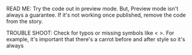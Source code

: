 READ ME: Try the code out in preview mode. But, Preview mode isn't always a guarantee. If it's not working once published, remove the code from the story. 

TROUBLE SHOOT: Check for typos or missing symbols like < >. For example, it's important that there's a carrot before and after style so it's always <style>, and same goes for the script section at the end. Make sure nothing got cut off at the beginning or end: for example, the last thing in the code should be </script>. The </  X  > tells the code that a chunk is over.

If it's still not working... alert Marina or whoever knows coding on staff. 

ALSO: We can use this same basic framework for scrollies in other stories. 

To start, copy and paste the below code and put it into an editor like TextEdit. 

To start tweaking it to suit your purposes with your own text and images...

HOW TO CHANGE IMAGES: Go to line 84, where you'll see this: <div class="step" data-img="url('https://hechingerreport.org/wp-content/uploads/2024/12/df-file1.png')">

That's where the first background image for the scrolly lives. 

To make your own scrolly with other images... upload the graphics to our Wordpress, and then copy and paste the URL of those graphics into this part of the code. 

HOW TO CHANGE TEXT: Go to line 85, where you'll see this:  <p class="articleInner">Other documents describe staff failing to comfort crying injured children, and letting young children play on unsafe gym equipment.</p>

That's where the text goes. To keep making your new scrolly, delete old text and add new text in each chunk. 

FURTHER CHANGES: If you want to change how the scrolly looks, including the font etc, make adjustments in the code that's inside the <style> section which starts on Line 13 and ends on Line 72.

If you want to change how the scrolly scrolls, make adjustments in the last section, which is the script section that starts on line 97.

